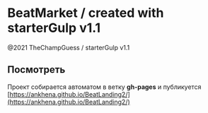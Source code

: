 # BeatMarket / created with starterGulp v1.1
<p>@2021 TheChampGuess / starterGulp v1.1</p>

## Посмотреть

Проект собирается автоматом в ветку **gh-pages** и публикуется [https://ankhena.github.io/BeatLanding2/](https://ankhena.github.io/BeatLanding2/)
